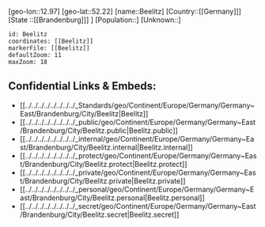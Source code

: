 ﻿---
location: [52.22,12.97]
mapzoom: [7,12] 
mapmarker: city 
type: City
tags:
- geo/City


SpocWebEntityId: 29067
isDeleted: false
confidential: public

---
[geo-lon::12.97]
[geo-lat::52.22]
[name::Beelitz]
[Country::[[Germany]]]
[State ::[[Brandenburg]]] ]
[Population::]
[Unknown::]


```leaflet
id: Beelitz
coordinates: [[Beelitz]]
markerFile: [[Beelitz]]
defaultZoom: 11 
maxZoom: 18
```


## Confidential Links & Embeds: 
- [[../../../../../../../../_Standards/geo/Continent/Europe/Germany/Germany~East/Brandenburg/City/Beelitz|Beelitz]] 
- [[../../../../../../../../_public/geo/Continent/Europe/Germany/Germany~East/Brandenburg/City/Beelitz.public|Beelitz.public]] 
- [[../../../../../../../../_internal/geo/Continent/Europe/Germany/Germany~East/Brandenburg/City/Beelitz.internal|Beelitz.internal]] 
- [[../../../../../../../../_protect/geo/Continent/Europe/Germany/Germany~East/Brandenburg/City/Beelitz.protect|Beelitz.protect]] 
- [[../../../../../../../../_private/geo/Continent/Europe/Germany/Germany~East/Brandenburg/City/Beelitz.private|Beelitz.private]] 
- [[../../../../../../../../_personal/geo/Continent/Europe/Germany/Germany~East/Brandenburg/City/Beelitz.personal|Beelitz.personal]] 
- [[../../../../../../../../_secret/geo/Continent/Europe/Germany/Germany~East/Brandenburg/City/Beelitz.secret|Beelitz.secret]] 
